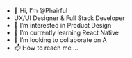 - 👋 Hi, I’m @Phairful
- UX/UI Designer & Full Stack Developer
- 👀 I’m interested in Product Design
- 🌱 I’m currently learning React Native
- 💞️ I’m looking to collaborate on A
- 📫 How to reach me ...

<!---
Phairful/Phairful is a ✨ special ✨ repository because its `README.md` (this file) appears on your GitHub profile.
You can click the Preview link to take a look at your changes.
--->
